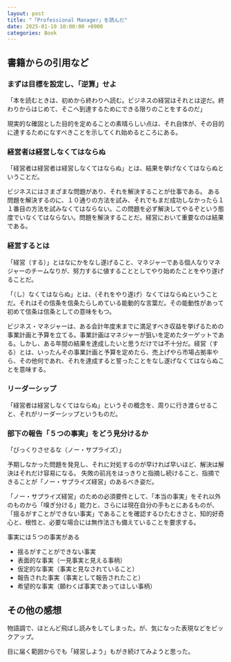 ```yaml
---
layout: post
title: "「Professional Manager」を読んだ"
date: 2025-01-10 10:00:00 +0900
categories: Book
---
```


## 書籍からの引用など

### まずは目標を設定し、「逆算」せよ
「本を読むときは、初めから終わりへ読む。ビジネスの経営はそれとは逆だ。終わりからはじめて、そこへ到達するためにできる限りのことをするのだ」

現実的な確固とした目的を定めることの素晴らしい点は、それ自体が、その目的に達するためになすべきことを示してくれ始めるところにある。

### 経営者は経営しなくてはならぬ
「経営者は経営者は経営しなくてはならぬ」とは、結果を挙げなくてはならぬということだ。

ビジネスにはさまざまな問題があり、それを解決することが仕事である。
ある問題を解決するのに、１０通りの方法を試み、それでもまだ成功しなかったら１１番目の方法を試みなくてはならない。この問題を必ず解決してやるぞという態度でいなくてはならない。問題を解決することだ。経営において重要なのは結果である。

### 経営するとは
「経営（する）」とはなにかをなし遂げること、マネジャーである個人なりマネジャーのチームなりが、努力するに値することとしてやり始めたことをやり遂げることだ。

「（し）なくてはならぬ」とは、（それをやり遂げ）なくてはならぬということだ。それはその信条を信条たらしめている能動的な言葉だ。その能動性があって初めて信条は信条としての意味をもつ。

ビジネス・マネジャーは、ある会計年度末までに満足すべき収益を挙げるための事業計画と予算を立てる。事業計画はマネジャーが狙いを定めたターゲットである。しかし、ある年間の結果を達成したいと思うだけでは不十分だ。経営（する）とは、いったんその事業計画と予算を定めたら、売上げやら市場占拠率やら、その他何であれ、それを達成すると誓ったことをなし遂げなくてはならぬことを意味する。

### リーダーシップ
「経営者は経営しなくてはならぬ」というその概念を、周りに行き渡らせること、それがリーダーシップというものだ。

### 部下の報告「５つの事実」をどう見分けるか
「びっくりさせるな（ノー・サプライズ）」

予期しなかった問題を発見し、それに対処するのが早ければ早いほど、解決は解決はそれだけ容易になる。
失敗の前兆をはっきりと指摘し続けること、指摘できることが「ノー・サプライズ経営」のあるべき姿だ。

「ノー・サプライズ経営」のための必須要件として、「本当の事実」をそれ以外のものから「嗅ぎ分ける」能力と、さらには現在自分の手もとにあるものが、「揺るがすことができない事実」であることを確認するひたむきさと、知的好奇心と、根性と、必要な場合には無作法さも備えていることを要求する。

事実には５つの事実がある
- 揺るがすことができない事実
- 表面的な事実（一見事実と見える事柄）
- 仮定的な事実（事実と見なされていること）
- 報告された事実（事実として報告されたこと）
- 希望的な事実（願わくば事実であってほしい事柄）

## その他の感想
物語調で、ほとんど飛ばし読みをしてしまった。が、気になった表現などをピックアップ。

目に届く範囲からでも「経営しよう」もがき続けてみようと思った。